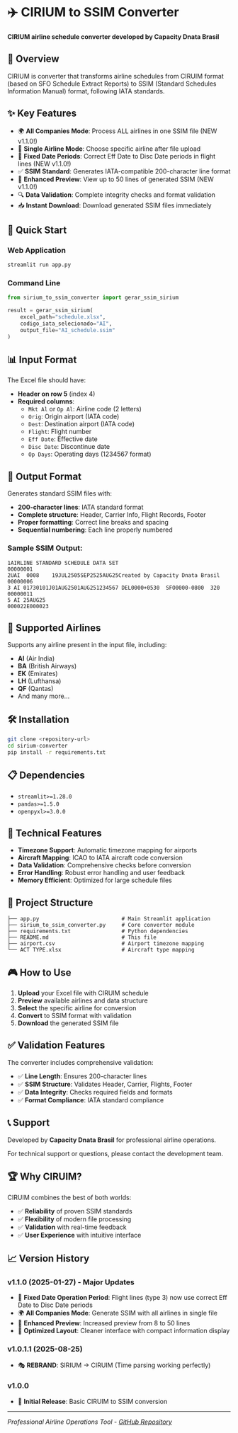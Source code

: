 # ✈️ CIRIUM to SSIM Converter

**CIRIUM airline schedule converter developed by Capacity Dnata Brasil**

## 🎯 Overview

CIRIUM is converter that transforms airline schedules from CIRUIM format (based on SFO Schedule Extract Reports) to SSIM (Standard Schedules Information Manual) format, following IATA standards.

## ✨ Key Features

- 🌍 **All Companies Mode**: Process ALL airlines in one SSIM file (NEW v1.1.0!)
- 🏢 **Single Airline Mode**: Choose specific airline after file upload
- 📅 **Fixed Date Periods**: Correct Eff Date to Disc Date periods in flight lines (NEW v1.1.0!)
- ✅ **SSIM Standard**: Generates IATA-compatible 200-character line format
- 👀 **Enhanced Preview**: View up to 50 lines of generated SSIM (NEW v1.1.0!)
- 🔍 **Data Validation**: Complete integrity checks and format validation
- 📥 **Instant Download**: Download generated SSIM files immediately

## 🚀 Quick Start

### Web Application
```bash
streamlit run app.py
```

### Command Line
```python
from sirium_to_ssim_converter import gerar_ssim_sirium

result = gerar_ssim_sirium(
    excel_path="schedule.xlsx",
    codigo_iata_selecionado="AI",
    output_file="AI_schedule.ssim"
)
```

## 📊 Input Format

The Excel file should have:
- **Header on row 5** (index 4)
- **Required columns**:
  - `Mkt Al` or `Op Al`: Airline code (2 letters)
  - `Orig`: Origin airport (IATA code)
  - `Dest`: Destination airport (IATA code)
  - `Flight`: Flight number
  - `Eff Date`: Effective date
  - `Disc Date`: Discontinue date
  - `Op Days`: Operating days (1234567 format)

## 📄 Output Format

Generates standard SSIM files with:
- **200-character lines**: IATA standard format
- **Complete structure**: Header, Carrier Info, Flight Records, Footer
- **Proper formatting**: Correct line breaks and spacing
- **Sequential numbering**: Each line properly numbered

### Sample SSIM Output:
```
1AIRLINE STANDARD SCHEDULE DATA SET                                 00000001
2UAI  0008    19JUL2505SEP2525AUG25Created by Capacity Dnata Brasil 00000006
3 AI 01730101J01AUG2501AUG251234567 DEL0000+0530  SFO0000-0800  320 00000011
5 AI 25AUG25                                                        000022E000023
```

## 🏢 Supported Airlines

Supports any airline present in the input file, including:
- **AI** (Air India)
- **BA** (British Airways)
- **EK** (Emirates)
- **LH** (Lufthansa)
- **QF** (Qantas)
- And many more...

## 🛠️ Installation

```bash
git clone <repository-url>
cd sirium-converter
pip install -r requirements.txt
```

## 📋 Dependencies

- `streamlit>=1.28.0`
- `pandas>=1.5.0`
- `openpyxl>=3.0.0`

## 🔧 Technical Features

- **Timezone Support**: Automatic timezone mapping for airports
- **Aircraft Mapping**: ICAO to IATA aircraft code conversion
- **Data Validation**: Comprehensive checks before conversion
- **Error Handling**: Robust error handling and user feedback
- **Memory Efficient**: Optimized for large schedule files

## 📁 Project Structure

```
├── app.py                          # Main Streamlit application
├── sirium_to_ssim_converter.py     # Core converter module
├── requirements.txt                # Python dependencies
├── README.md                       # This file
├── airport.csv                     # Airport timezone mapping
└── ACT TYPE.xlsx                   # Aircraft type mapping
```

## 🎮 How to Use

1. **Upload** your Excel file with CIRUIM schedule
2. **Preview** available airlines and data structure
3. **Select** the specific airline for conversion
4. **Convert** to SSIM format with validation
5. **Download** the generated SSIM file

## ✅ Validation Features

The converter includes comprehensive validation:
- ✅ **Line Length**: Ensures 200-character lines
- ✅ **SSIM Structure**: Validates Header, Carrier, Flights, Footer
- ✅ **Data Integrity**: Checks required fields and formats
- ✅ **Format Compliance**: IATA standard compliance

## 📞 Support

Developed by **Capacity Dnata Brasil** for professional airline operations.

For technical support or questions, please contact the development team.

## 🏆 Why CIRUIM?

CIRUIM combines the best of both worlds:
- ✅ **Reliability** of proven SSIM standards
- ✅ **Flexibility** of modern file processing
- ✅ **Validation** with real-time feedback
- ✅ **User Experience** with intuitive interface

## 📈 Version History

### v1.1.0 (2025-01-27) - Major Updates
- 🔧 **Fixed Date Operation Period**: Flight lines (type 3) now use correct Eff Date to Disc Date periods
- 🌍 **All Companies Mode**: Generate SSIM with all airlines in single file
- 👀 **Enhanced Preview**: Increased preview from 8 to 50 lines
- 🎨 **Optimized Layout**: Cleaner interface with compact information display

### v1.0.1.1 (2025-08-25)
- 🎭 **REBRAND**: SIRIUM → CIRUIM (Time parsing working perfectly)

### v1.0.0
- 🚀 **Initial Release**: Basic CIRUIM to SSIM conversion

---

*Professional Airline Operations Tool - [GitHub Repository](https://github.com/luisluna97/siriumtossim)*